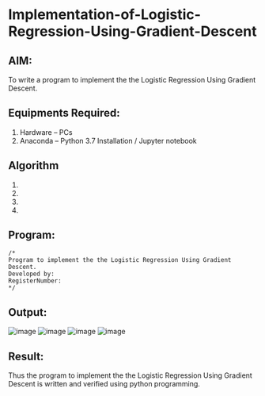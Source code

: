 # Implementation-of-Logistic-Regression-Using-Gradient-Descent

## AIM:
To write a program to implement the the Logistic Regression Using Gradient Descent.

## Equipments Required:
1. Hardware – PCs
2. Anaconda – Python 3.7 Installation / Jupyter notebook

## Algorithm
1. 
2. 
3. 
4. 

## Program:
```
/*
Program to implement the the Logistic Regression Using Gradient Descent.
Developed by: 
RegisterNumber:  
*/
```

## Output:
![image](https://github.com/praveenmax55/-Implementation-of-Logistic-Regression-Using-Gradient-Descent/assets/113497509/6d1d20a6-0b19-44f0-8c65-f6ceb115f7fb)
![image](https://github.com/praveenmax55/-Implementation-of-Logistic-Regression-Using-Gradient-Descent/assets/113497509/9dfe49dd-09c0-4e43-816f-5d123ad9fa0d)
![image](https://github.com/praveenmax55/-Implementation-of-Logistic-Regression-Using-Gradient-Descent/assets/113497509/9d82b5f8-43f7-40f4-8deb-d6aae8763f0e)
![image](https://github.com/praveenmax55/-Implementation-of-Logistic-Regression-Using-Gradient-Descent/assets/113497509/731ab8b2-bcfa-4f95-a4e9-b0f3b49a93e6)



## Result:
Thus the program to implement the the Logistic Regression Using Gradient Descent is written and verified using python programming.

